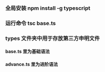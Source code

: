 ### 全局安装 npm install -g typescript

### 运行命令 tsc base.ts

### types 文件夹中用于存放第三方申明文件

#### base.ts 里为基础语法

#### advance.ts 里为进阶语法

